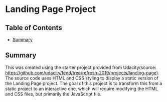 # Landing Page Project

## Table of Contents

* [Summary](#summary)

## Summary

This was created using the starter project provided from Udacity(source: https://github.com/udacity/fend/tree/refresh-2019/projects/landing-page). The source code uses HTML and CSS styling to display a static version of the Landing Page project. The goal of this project is to transform this from a static project to an interactive one, which will require modifying the HTML and CSS files, but primarily the JavaScript file.
